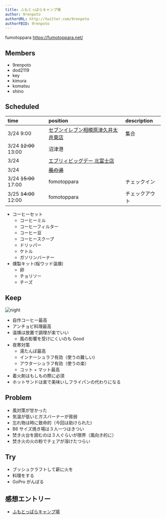 ```yaml
---
title: ふもとっぱらキャンプ場
author: 9renpoto
authorURL: http://twitter.com/9renpoto
authorFBID: 9renpoto
---
```


fumotoppara <https://fumotoppara.net/>

## Members

* 9renpoto
* dod2119
* key
* kimura
* komatsu
* shino

## Scheduled

| time                 | position                                                               | description    |
| :------------------- | :--------------------------------------------------------------------- | :------------- |
| 3/24 9:00            | [セブンイレブン相模原津久井太井東店](https://goo.gl/maps/hRhrMjXa6BN2) | 集合           |
| 3/24 ~~12:00~~ 13:00 | 沼津港                                                                 |                |
| 3/24                 | [エブリィビッグデー 北富士店](https://goo.gl/maps/cCzFpJc5cfC2)        |                |
| 3/24                 | ~~[風の湯](https://www.kazenoyu.net/)~~                                |                |
| 3/24 ~~15:00~~ 17:00 | fomotoppara                                                            | チェックイン   |
| 3/25 ~~14:00~~ 12:00 | fomotoppara                                                            | チェックアウト |

* コーヒーセット
  * コーヒーミル
  * コーヒーフィルター
  * コーヒー豆
  * コーヒースクープ
  * ドリッパー
  * ケトル
  * ガソリンバーナー
* 燻製キット(桜ウッド温燻)
  * 卵
  * チョリソー
  * チーズ

## Keep

![night](/bonfire/img/fomotoppara01.jpg)

* 自作コーヒー最高
* アンチョビ料理最高
* 温燻は放置で調理が楽でいい
  * 風の影響を受けにくいのも Good
* 夜寒対策
  * 湯たんぽ最高
  * インナーシュラフ有効（使うの難しい)
  * アウターシュラフ有効（使うの楽）
  * コット \+ マット最高
* 着火剤はもしもの際に必須
* ホットサンドは楽で美味いしフライパンの代わりになる

## Problem

* 風対策が甘かった
* 気温が低いとガスバーナーが貧弱
* 忘れ物は時に致命的（今回は助けられた)
* B6 サイズ焼き場は３人一つはきつい
* 焚き火台を囲むのは３人ぐらいが限界（風向き的に）
* 焚き火の火の粉でチェアが溶けたつらい

## Try

* ブッシュクラフトして薪に火を
* 料理をする
* GoPro がんばる

## 感想エントリー

* [ふもとっぱらキャンプ場](https://9renpoto.github.io/entry/2018/03/25/fumotoppara/)
